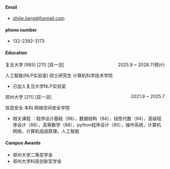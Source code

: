 #### Email
- zhijie.liang@foxmail.com
#### phone number
- 132-2392-3173

#### Education

<p style="text-align:left;">复旦大学 [985] [211] [双一流]<span style="float:right;">2025.9 ~ 2028.7(预计)</span></p>
人工智能(NLP实验室) 硕士研究生 计算机科学技术学院

- 已加入复旦大学NLP实验室

<p style="text-align:left;">郑州大学 [211] [双一流]<span style="float:right;">2021.9 ~ 2025.7</span></p>
信息安全 本科 网络空间安全学院

- 相关课程 ：程序设计基础（98），数据结构（94），线性代数（94），高级程序设计（88），高等数学（88），python程序设计（85），操作系统，计算机网络，计算机组成原理，人工智能

#### Campus Awards
- 郑州大学二等奖学金
- 郑州大学科技创新奖学金